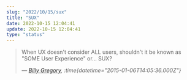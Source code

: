 ```yaml
---
slug: "2022/10/15/sux"
title: "SUX"
date: 2022-10-15 12:04:41
update: 2022-10-15 12:04:41
type: "status"
---
```


> When UX doesn't consider ALL users, shouldn't it be known as "SOME User Experience" or... SUX?
>
> <cite>&mdash; [Billy Gregory](https://twitter.com/thebillygregory/status/552466012713783297), :time{datetime="2015-01-06T14:05:36.000Z"}</cite>
